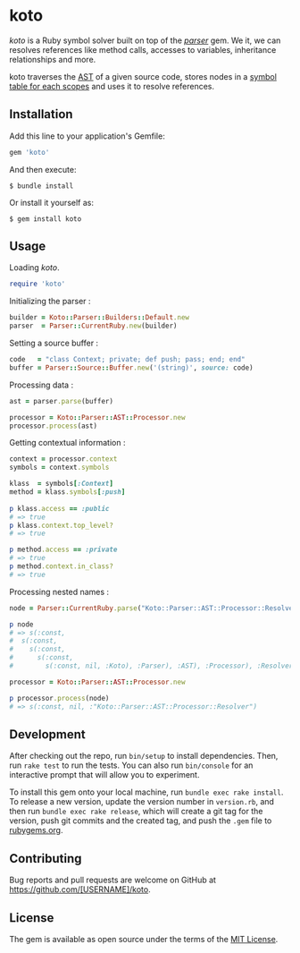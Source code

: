 # koto    

*koto* is a Ruby symbol solver built on top of the [*parser*](https://github.com/whitequark/parser) gem. We it, we can resolves references like method calls, accesses to variables, inheritance relationships and more.

koto traverses the [AST](https://github.com/whitequark/ast) of a given source code, stores nodes in a [symbol table for each scopes](https://en.wikipedia.org/wiki/Parent_pointer_tree#Use_in_compilers) and uses it to resolve references.

## Installation

Add this line to your application's Gemfile:

```ruby
gem 'koto'
```

And then execute:

    $ bundle install

Or install it yourself as:

    $ gem install koto

## Usage

Loading *koto*.
```ruby
require 'koto'
```
Initializing the parser :
```ruby
builder = Koto::Parser::Builders::Default.new
parser  = Parser::CurrentRuby.new(builder)
```
Setting a source buffer :
```ruby
code   = "class Context; private; def push; pass; end; end"
buffer = Parser::Source::Buffer.new('(string)', source: code)
```
Processing data :
```ruby
ast = parser.parse(buffer)                                                                         

processor = Koto::Parser::AST::Processor.new
processor.process(ast)
```
Getting contextual information :
```ruby
context = processor.context                                                                                                  
symbols = context.symbols

klass  = symbols[:Context]                                                                                                   
method = klass.symbols[:push]    
    
p klass.access == :public 
# => true
p klass.context.top_level? 
# => true

p method.access == :private 
# => true
p method.context.in_class? 
# => true
```
Processing nested names :
```ruby                                                            
node = Parser::CurrentRuby.parse("Koto::Parser::AST::Processor::Resolver")

p node                               
# => s(:const,
#  s(:const,
#    s(:const,
#      s(:const,
#        s(:const, nil, :Koto), :Parser), :AST), :Processor), :Resolver)

processor = Koto::Parser::AST::Processor.new

p processor.process(node)
# => s(:const, nil, :"Koto::Parser::AST::Processor::Resolver")
```

## Development

After checking out the repo, run `bin/setup` to install dependencies. Then, run `rake test` to run the tests. You can also run `bin/console` for an interactive prompt that will allow you to experiment.

To install this gem onto your local machine, run `bundle exec rake install`. To release a new version, update the version number in `version.rb`, and then run `bundle exec rake release`, which will create a git tag for the version, push git commits and the created tag, and push the `.gem` file to [rubygems.org](https://rubygems.org).

## Contributing

Bug reports and pull requests are welcome on GitHub at https://github.com/[USERNAME]/koto.

## License

The gem is available as open source under the terms of the [MIT License](https://opensource.org/licenses/MIT).
